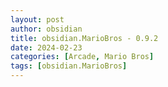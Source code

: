 ```yaml
---
layout: post
author: obsidian
title: obsidian.MarioBros - 0.9.2
date: 2024-02-23
categories: [Arcade, Mario Bros]
tags: [obsidian.MarioBros]
---
```


